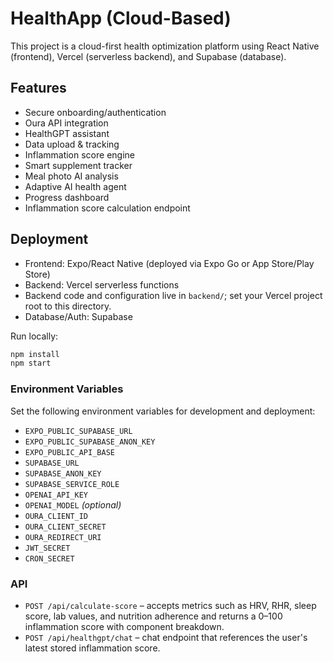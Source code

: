 # HealthApp (Cloud-Based)
This project is a cloud-first health optimization platform using React Native (frontend), Vercel (serverless backend), and Supabase (database).

## Features
- Secure onboarding/authentication
- Oura API integration
- HealthGPT assistant
- Data upload & tracking
- Inflammation score engine
- Smart supplement tracker
- Meal photo AI analysis
- Adaptive AI health agent
- Progress dashboard
- Inflammation score calculation endpoint

## Deployment
- Frontend: Expo/React Native (deployed via Expo Go or App Store/Play Store)
- Backend: Vercel serverless functions
- Backend code and configuration live in `backend/`; set your Vercel project root to this directory.
- Database/Auth: Supabase

Run locally:
```bash
npm install
npm start
```

### Environment Variables

Set the following environment variables for development and deployment:

- `EXPO_PUBLIC_SUPABASE_URL`
- `EXPO_PUBLIC_SUPABASE_ANON_KEY`
- `EXPO_PUBLIC_API_BASE`
- `SUPABASE_URL`
- `SUPABASE_ANON_KEY`
- `SUPABASE_SERVICE_ROLE`
- `OPENAI_API_KEY`
- `OPENAI_MODEL` *(optional)*
- `OURA_CLIENT_ID`
- `OURA_CLIENT_SECRET`
- `OURA_REDIRECT_URI`
- `JWT_SECRET`
- `CRON_SECRET`

### API

- `POST /api/calculate-score` – accepts metrics such as HRV, RHR, sleep score, lab values, and nutrition adherence and returns a 0–100 inflammation score with component breakdown.
- `POST /api/healthgpt/chat` – chat endpoint that references the user's latest stored inflammation score.
